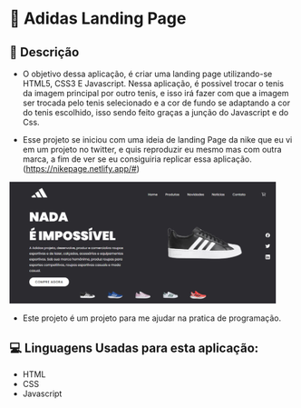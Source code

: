 # 👟 Adidas Landing Page

## 📕 Descrição

- O objetivo dessa aplicação, é criar uma landing page utilizando-se HTML5, CSS3 E Javascript. Nessa aplicação, é possivel trocar o tenis da imagem principal por outro tenis, e isso irá fazer com que a imagem ser trocada pelo tenis selecionado e a cor de fundo se adaptando a cor do tenis escolhido, isso sendo feito graças a junção do Javascript e do Css.

- Esse projeto se iniciou com uma ideia de landing Page da nike que eu vi em um projeto no twitter, e quis reproduzir eu mesmo mas com outra marca, a fim de ver se eu consiguiria replicar essa aplicação. (https://nikepage.netlify.app/#)


<p aling="center">
    <img width="470" src="src/assets/aplicação.PNG">
</p>

- Este projeto é um projeto para me ajudar na pratica de programação.

## 💻 Linguagens Usadas para esta aplicação:

- HTML
- CSS 
- Javascript